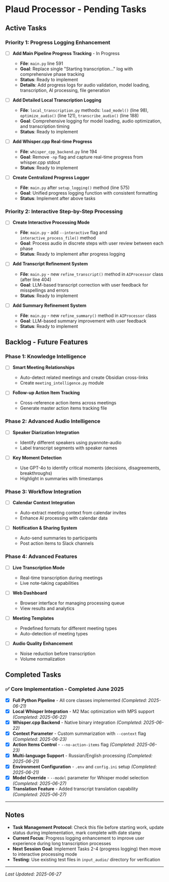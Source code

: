 # Plaud Processor - Pending Tasks

## Active Tasks

### Priority 1: Progress Logging Enhancement
- [ ] **Add Main Pipeline Progress Tracking** - In Progress
  - **File**: `main.py` line 591
  - **Goal**: Replace single "Starting transcription..." log with comprehensive phase tracking
  - **Status**: Ready to implement
  - **Details**: Add progress logs for audio validation, model loading, transcription, AI processing, file generation

- [ ] **Add Detailed Local Transcription Logging**
  - **File**: `local_transcription.py` methods: `load_model()` (line 98), `optimize_audio()` (line 121), `transcribe_audio()` (line 188)
  - **Goal**: Comprehensive logging for model loading, audio optimization, and transcription timing
  - **Status**: Ready to implement

- [ ] **Add Whisper.cpp Real-time Progress**
  - **File**: `whisper_cpp_backend.py` line 194
  - **Goal**: Remove `-np` flag and capture real-time progress from whisper.cpp stdout
  - **Status**: Ready to implement

- [ ] **Create Centralized Progress Logger**
  - **File**: `main.py` after `setup_logging()` method (line 575)
  - **Goal**: Unified progress logging function with consistent formatting
  - **Status**: Implement after above tasks

### Priority 2: Interactive Step-by-Step Processing
- [ ] **Create Interactive Processing Mode**
  - **File**: `main.py` - add `--interactive` flag and `interactive_process_file()` method
  - **Goal**: Process audio in discrete steps with user review between each phase
  - **Status**: Ready to implement after progress logging

- [ ] **Add Transcript Refinement System**
  - **File**: `main.py` - new `refine_transcript()` method in `AIProcessor` class (after line 404)
  - **Goal**: LLM-based transcript correction with user feedback for misspellings and errors
  - **Status**: Ready to implement

- [ ] **Add Summary Refinement System**
  - **File**: `main.py` - new `refine_summary()` method in `AIProcessor` class
  - **Goal**: LLM-based summary improvement with user feedback
  - **Status**: Ready to implement

## Backlog - Future Features

### Phase 1: Knowledge Intelligence
- [ ] **Smart Meeting Relationships**
  - Auto-detect related meetings and create Obsidian cross-links
  - Create `meeting_intelligence.py` module

- [ ] **Follow-up Action Item Tracking**
  - Cross-reference action items across meetings
  - Generate master action items tracking file

### Phase 2: Advanced Audio Intelligence
- [ ] **Speaker Diarization Integration**
  - Identify different speakers using pyannote-audio
  - Label transcript segments with speaker names

- [ ] **Key Moment Detection**
  - Use GPT-4o to identify critical moments (decisions, disagreements, breakthroughs)
  - Highlight in summaries with timestamps

### Phase 3: Workflow Integration
- [ ] **Calendar Context Integration**
  - Auto-extract meeting context from calendar invites
  - Enhance AI processing with calendar data

- [ ] **Notification & Sharing System**
  - Auto-send summaries to participants
  - Post action items to Slack channels

### Phase 4: Advanced Features
- [ ] **Live Transcription Mode**
  - Real-time transcription during meetings
  - Live note-taking capabilities

- [ ] **Web Dashboard**
  - Browser interface for managing processing queue
  - View results and analytics

- [ ] **Meeting Templates**
  - Predefined formats for different meeting types
  - Auto-detection of meeting types

- [ ] **Audio Quality Enhancement**
  - Noise reduction before transcription
  - Volume normalization

## Completed Tasks

### ✅ Core Implementation - Completed June 2025
- [x] **Full Python Pipeline** - All core classes implemented *(Completed: 2025-06-21)*
- [x] **Local Whisper Integration** - M2 Mac optimization with MPS support *(Completed: 2025-06-22)*
- [x] **Whisper.cpp Backend** - Native binary integration *(Completed: 2025-06-22)*
- [x] **Context Parameter** - Custom summarization with `--context` flag *(Completed: 2025-06-23)*
- [x] **Action Items Control** - `--no-action-items` flag *(Completed: 2025-06-23)*
- [x] **Multi-language Support** - Russian/English processing *(Completed: 2025-06-21)*
- [x] **Environment Configuration** - `.env` and `config.ini` setup *(Completed: 2025-06-21)*
- [x] **Model Override** - `--model` parameter for Whisper model selection *(Completed: 2025-06-27)*
- [x] **Translation Feature** - Added transcript translation capability *(Completed: 2025-06-27)*

---

## Notes
- **Task Management Protocol**: Check this file before starting work, update status during implementation, mark complete with date stamp
- **Current Focus**: Progress logging enhancement to improve user experience during long transcription processes
- **Next Session Goal**: Implement Tasks 2-4 (progress logging) then move to interactive processing mode
- **Testing**: Use existing test files in `input_audio/` directory for verification

---
*Last Updated: 2025-06-27*